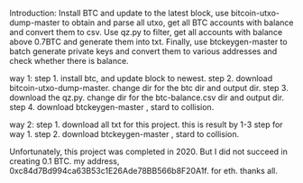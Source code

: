 Introduction: Install BTC and update to the latest block, use bitcoin-utxo-dump-master to obtain and parse all utxo, get all BTC accounts with balance and convert them to csv. 
Use qz.py to filter, get all accounts with balance above 0.7BTC and generate them into txt. 
Finally, use btckeygen-master to batch generate private keys and convert them to various addresses and check whether there is balance.

way 1:
  step 1. install btc, and update block to newest.
  step 2. download bitcoin-utxo-dump-master. change dir for the btc dir and output dir.
  step 3. download the qz.py. change dir for the btc-balance.csv dir and output dir.
  step 4. download btckeygen-master , stard to collision.

way 2:
  step 1. download all txt for this project. this is result by 1-3 step for way 1.
  step 2. download btckeygen-master , stard to collision.

Unfortunately, this project was completed in 2020. But I did not succeed in creating 0.1 BTC.
my address, 0xc84d7Bd994ca63B53c1E26Ade78BB566b8F20A1f. for eth. thanks all.
